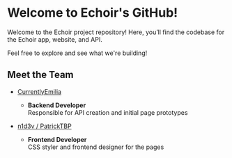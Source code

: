 # Welcome to Echoir's GitHub!
Welcome to the Echoir project repository! Here, you’ll find the codebase for the Echoir app, website, and API.

Feel free to explore and see what we're building!

## Meet the Team
- [CurrentlyEmilia](https://github.com/currentlyemilia)  
  - **Backend Developer**  
    Responsible for API creation and initial page prototypes

- [n1d3v / PatrickTBP](https://github.com/n1d3v)  
  - **Frontend Developer**  
    CSS styler and frontend designer for the pages
